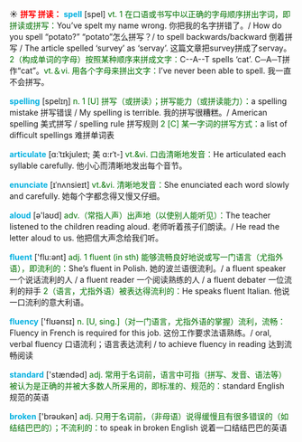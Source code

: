 ☀ <font color="red">**拼写 拼读：**</font>
<font color="sky blue">**spell**</font> [spel] 
<font color="rgb(227, 108, 9)">vt. 1 在口语或书写中以正确的字母顺序拼出字词，即拼读或拼写：</font>You’ve spelt my name wrong. 你把我的名字拼错了。/ How do you spell “potato?” “potato”怎么拼写？/ to spell backwards/backward 倒着拼写 / The article spelled ‘survey’ as ‘servay’. 这篇文章把survey拼成了servay。<font color="rgb(227, 108, 9)">2（构成单词的字母）按照某种顺序来拼成文字：</font>C--A--T spells ‘cat’. C─A─T拼作“cat”。<font color="rgb(227, 108, 9)">vt.＆vi. 用各个字母来拼出文字：</font>I’ve never been able to spell. 我一直不会拼写。

<font color="sky blue">**spelling**</font> [spelɪŋ] 
<font color="rgb(227, 108, 9)">n. 1 [U] 拼写（或拼读）；拼写能力（或拼读能力）：</font>a spelling mistake 拼写错误 / My spelling is terrible. 我的拼写很糟糕。/ American spelling 美式拼写 / spelling rule 拼写规则 <font color="rgb(227, 108, 9)">2 [C] 某一字词的拼写方式：</font>a list of difficult spellings 难拼单词表
           
<font color="sky blue">**articulate**</font> [ɑ:ˈtɪkjuleɪt; 美 ɑ:rˈt-]
<font color="rgb(227, 108, 9)">vt.&vi. 口齿清晰地发音：</font>He articulated each syllable carefully. 他小心而清晰地发出每个音节。
           
<font color="sky blue">**enunciate**</font> [ɪˈnʌnsieɪt]
<font color="rgb(227, 108, 9)">vt.&vi. 清晰地发音：</font>She enunciated each word slowly and carefully. 她每个字都念得又慢又仔细。

<font color="sky blue">**aloud**</font> [ə'laʊd] 
<font color="rgb(227, 108, 9)">adv.（常指人声）出声地（以使别人能听见）：</font>The teacher listened to the children reading aloud. 老师听着孩子们朗读。/ He read the letter aloud to us. 他把信大声念给我们听。

<font color="sky blue">**fluent**</font> ['flu:ənt] 
<font color="rgb(227, 108, 9)">adj. 1 fluent (in sth) 能够流畅良好地说或写一门语言（尤指外语），即流利的：</font>She’s fluent in Polish. 她的波兰语很流利。/ a fluent speaker 一个说话流利的人 / a fluent reader 一个阅读熟练的人 / a fluent debater 一位流利的辩手 <font color="rgb(227, 108, 9)">2（语言，尤指外语）被表达得流利的：</font>He speaks fluent Italian. 他说一口流利的意大利语。

<font color="sky blue">**fluency**</font> ['flʊənsɪ] 
<font color="rgb(227, 108, 9)">n. [U, sing.]（对一门语言，尤指外语的掌握）流利，流畅：</font>Fluency in French is required for this job. 这份工作要求法语熟练。/ oral, verbal fluency 口语流利；语言表达流利 / to achieve fluency in reading 达到流畅阅读

<font color="sky blue">**standard**</font> ['stændəd] 
<font color="rgb(227, 108, 9)">adj. 常用于名词前，语言中可指（拼写、发音、语法等）被认为是正确的并被大多数人所采用的，即标准的、规范的：</font>standard English 规范的英语

<font color="sky blue">**broken**</font> ['brəʊkən] 
<font color="rgb(227, 108, 9)">adj. 只用于名词前，（非母语）说得缓慢且有很多错误的（如结结巴巴的）；不流利的：</font>to speak in broken English 说着一口结结巴巴的英语
